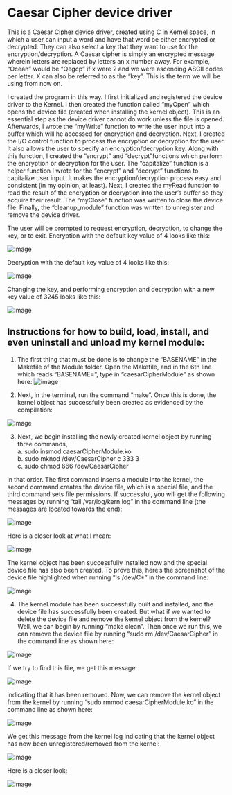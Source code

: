 # Caesar Cipher device driver
This is a Caesar Cipher device driver, created using C in Kernel space, in which a user can input a word and have that word be either encrypted or decrypted. They can also select a key that they want to use for the encryption/decryption. A Caesar cipher is simply an encrypted message wherein letters are replaced by letters an x number away. For example, “Ocean” would be “Qegcp” if x were 2 and we were ascending ASCII codes per letter. X can also be referred to as the “key”. This is the term we will be using from now on. 

I created the program in this way. I first initialized and registered the device driver to the Kernel. I then created the function called “myOpen” which opens the device file (created when installing the kernel object). This is an essential step as the device driver cannot do work unless the file is opened. Afterwards, I wrote the “myWrite” function to write the user input into a buffer which will he accessed for encryption and decryption. Next, I created the I/O control function to process the encryption or decryption for the user. It also allows the user to specify an encryption/decryption key. Along with this function, I created the “encrypt” and “decrypt”functions which perform the encryption or decryption for the user. The “capitalize” function is a helper function I wrote for the “encrypt” and “decrypt” functions to capitalize user input. It makes the encryption/decryption process easy and consistent (in my opinion, at least). Next, I created the myRead function to read the result of the encryption or decryption into the user’s buffer so they acquire their result. The “myClose” function was written to close the device file. Finally, the “cleanup_module” function was written to unregister and remove the device driver. 

The user will be prompted to request encryption, decryption, to change the key, or to exit.
Encryption with the default key value of 4 looks like this:

![image](https://github.com/user-attachments/assets/4e25fed4-0cc2-4a9b-b955-d8a8eb92a01e)



Decryption with the default key value of 4 looks like this:

![image](https://github.com/user-attachments/assets/fd7bf893-70d6-4e9d-9ce6-73102ce8e53a)



Changing the key, and performing encryption and decryption with a new key value of 3245 looks like this:

![image](https://github.com/user-attachments/assets/583dd963-49c9-4681-affb-c7c531c34dfd)



## Instructions for how to build, load, install, and even uninstall and unload my kernel module:
1) The first thing that must be done is to change the “BASENAME” in the Makefile of the Module folder. Open the Makefile, and in the 6th line which reads “BASENAME=”, type in “caesarCipherModule” as shown here:
![image](https://github.com/user-attachments/assets/1de49bfe-4655-4d38-a932-21a1c8114cfa)


2) Next, in the terminal, run the command “make”. Once this is done, the kernel object has successfully been created as evidenced by the compilation:

![image](https://github.com/user-attachments/assets/807fa97f-dc7c-4be5-a734-1f61e8d90112)

3) Next, we begin installing the newly created kernel object by running three commands,  
a. sudo insmod caesarCipherModule.ko  
b. sudo mknod /dev/CaesarCipher c 333 3  
c. sudo chmod 666 /dev/CaesarCipher 

in that order. The first command inserts a module into the kernel, the second command creates the device file, which is a special file, and the third command sets file permissions. If successful, you will get the following  messages by running “tail /var/log/kern.log” in the command line (the messages are located towards the end):

![image](https://github.com/user-attachments/assets/b9d90671-c013-42e8-beac-194a8266c01b)

Here is a closer look at what I mean:

![image](https://github.com/user-attachments/assets/2b3e25b1-6853-4f89-8642-7802857cc0da)

The kernel object has been successfully installed now and the special device file has also 
been created. To prove this, here’s the screenshot of the device file highlighted when 
running “ls /dev/C*” in the command line:

![image](https://github.com/user-attachments/assets/70d16bc2-2098-4786-ae03-7c31144a9354)



4)  The kernel module has been successfully built and installed, and the device file has successfully been created. But what if we wanted to delete the device file and remove the kernel object from the kernel? Well, we can begin by running “make clean”. Then once we run this, we can remove the device file by running “sudo rm /dev/CaesarCipher” in the command line as shown here: 

![image](https://github.com/user-attachments/assets/55e80be5-f093-464c-80cd-31efa6fe676b)

If we try to find this file, we get this message:

![image](https://github.com/user-attachments/assets/dddbb3c3-823e-4d4c-9c44-fc0fc495b175)

indicating that it has been removed. Now, we can remove the kernel object from the 
kernel by running “sudo rmmod caesarCipherModule.ko” in the command line as shown 
here:

![image](https://github.com/user-attachments/assets/bfd89109-170d-4455-8875-93553ba17393)


We get this message from the kernel log indicating that the kernel object has now been 
unregistered/removed from the kernel: 

![image](https://github.com/user-attachments/assets/3f392801-9010-410c-a7c7-e57f1c225719)

Here is a closer look:

![image](https://github.com/user-attachments/assets/bb16f09f-7404-451a-8e66-af9da25c14d3)








